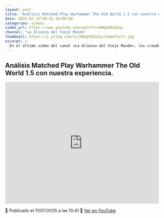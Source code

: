 ```yaml
---
layout: post
title: "Análisis Matched Play Warhammer The Old World 1.5 con nuestra experiencia."
date: 2025-07-11T10:41:18+00:00
categories: videos
video_url: https://www.youtube.com/watch?v=HHQgVN1mIqc
channel: "La Alianza del Viejo Mundo"
thumbnail: https://i.ytimg.com/vi/HHQgVN1mIqc/hqdefault.jpg
excerpt: >
  En el último vídeo del canal «La Alianza del Viejo Mundo», los creadores comparten su experiencia y análisis sobre el Matched Play en Warhammer The Old World 1.5. Este contenido promete ofrecer una visión detallada y práctica, ideal para aquellos jugadores que buscan optimizar sus estrategias en el campo de batalla. Acompáñanos en «El Heraldo del Viejo Mundo» para descubrir más sobre cómo estas reflexiones pueden influir en tu próximo enfrentamiento.
---
```


## Análisis Matched Play Warhammer The Old World 1.5 con nuestra experiencia.

<iframe width="100%" height="400" src="https://www.youtube.com/embed/HHQgVN1mIqc" frameborder="0" allowfullscreen></iframe>

📅 Publicado el 11/07/2025 a las 10:41
🔗 [Ver en YouTube](https://www.youtube.com/watch?v=HHQgVN1mIqc)
